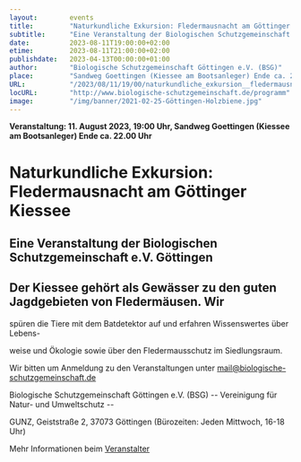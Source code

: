 ```yaml
---
layout:        events
title:         "Naturkundliche Exkursion: Fledermausnacht am Göttinger Kiessee"
subtitle:      "Eine Veranstaltung der Biologischen Schutzgemeinschaft e.V. Göttingen"
date:          2023-08-11T19:00:00+02:00
etime:         2023-08-11T21:00:00+02:00
publishdate:   2023-04-13T00:00:00+01:00
author:        "Biologische Schutzgemeinschaft Göttingen e.V. (BSG)"
place:         "Sandweg Goettingen (Kiessee am Bootsanleger) Ende ca. 22.00 Uhr"
URL:           "/2023/08/11/19/00/naturkundliche_exkursion__fledermausnacht_am_goettinger_kiessee"
locURL:        "http://www.biologische-schutzgemeinschaft.de/programm"
image:         "/img/banner/2021-02-25-Göttingen-Holzbiene.jpg"
---
```


**Veranstaltung: 11. August 2023, 19:00 Uhr, Sandweg Goettingen (Kiessee am Bootsanleger) Ende ca. 22.00 Uhr**

Naturkundliche Exkursion: Fledermausnacht am Göttinger Kiessee
===========

Eine Veranstaltung der Biologischen Schutzgemeinschaft e.V. Göttingen
-----------
Der Kiessee gehört als Gewässer zu den guten Jagdgebieten von Fledermäusen. Wir
-------------

spüren die Tiere mit dem Batdetektor auf und erfahren Wissenswertes über Lebens-

weise und Ökologie sowie über den Fledermausschutz im Siedlungsraum.


Wir bitten um Anmeldung zu den Veranstaltungen unter mail@biologische-schutzgemeinschaft.de

Biologische Schutzgemeinschaft Göttingen e.V. (BSG)
-- Vereinigung für Natur- und Umweltschutz --

GUNZ, Geiststraße 2, 37073 Göttingen (Bürozeiten: Jeden Mittwoch, 16-18 Uhr)

Mehr Informationen beim [Veranstalter](http://www.biologische-schutzgemeinschaft.de/programm)
